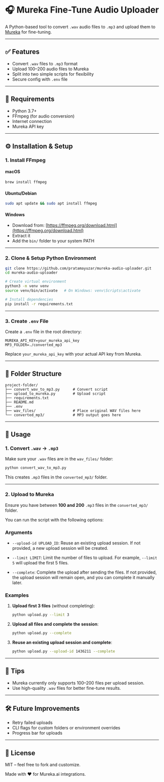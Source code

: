 # 🎧 Mureka Fine-Tune Audio Uploader

A Python-based tool to convert `.wav` audio files to `.mp3` and upload them to [Mureka](https://platform.mureka.ai) for fine-tuning.

---

## ✅ Features

- Convert `.wav` files to `.mp3` format
- Upload 100–200 audio files to Mureka
- Split into two simple scripts for flexibility
- Secure config with `.env` file

---

## 🧰 Requirements

- Python 3.7+
- FFmpeg (for audio conversion)
- Internet connection
- Mureka API key

---

## ⚙️ Installation & Setup

### 1. Install FFmpeg

#### macOS
```bash
brew install ffmpeg
```

#### Ubuntu/Debian
```bash
sudo apt update && sudo apt install ffmpeg
```

#### Windows
- Download from: [https://ffmpeg.org/download.html](https://ffmpeg.org/download.html)
- Extract it
- Add the `bin/` folder to your system PATH

---

### 2. Clone & Setup Python Environment

```bash
git clone https://github.com/pratamayuzar/mureka-audio-uploader.git
cd mureka-audio-uploader

# Create virtual environment
python3 -m venv venv
source venv/bin/activate   # On Windows: venv\Scripts\activate

# Install dependencies
pip install -r requirements.txt
```

---

### 3. Create `.env` File

Create a `.env` file in the root directory:

```env
MUREKA_API_KEY=your_mureka_api_key
MP3_FOLDER=./converted_mp3
```

Replace `your_mureka_api_key` with your actual API key from Mureka.

---

## 📂 Folder Structure

```
project-folder/
├── convert_wav_to_mp3.py      # Convert script
├── upload_to_mureka.py        # Upload script
├── requirements.txt
├── README.md
├── .env
├── wav_files/                 # Place original WAV files here
└── converted_mp3/             # MP3 output goes here
```

---

## 🚀 Usage

### 1. Convert `.wav` → `.mp3`

Make sure your `.wav` files are in the `wav_files/` folder:

```bash
python convert_wav_to_mp3.py
```

This creates `.mp3` files in the `converted_mp3/` folder.

---

### 2. Upload to Mureka

Ensure you have between **100 and 200** `.mp3` files in the `converted_mp3/` folder.

You can run the script with the following options:

### Arguments

- `--upload-id UPLOAD_ID`:
  Reuse an existing upload session. If not provided, a new upload session will be created.
  
- `--limit LIMIT`:
  Limit the number of files to upload. For example, `--limit 5` will upload the first 5 files.

- `--complete`:
  Complete the upload after sending the files. If not provided, the upload session will remain open, and you can complete it manually later.

### Examples

1. **Upload first 3 files** (without completing):
   ```bash
   python upload.py --limit 3
   ```

2. **Upload all files and complete the session**:
   ```bash
   python upload.py --complete
   ```

3. **Reuse an existing upload session and complete**:
   ```bash
   python upload.py --upload-id 1436211 --complete
   ```

---

## 🔐 Tips

- Mureka currently only supports 100–200 files per upload session.
- Use high-quality `.wav` files for better fine-tune results.

---

## 🛠 Future Improvements

- Retry failed uploads
- CLI flags for custom folders or environment overrides
- Progress bar for uploads

---

## 📄 License

MIT – feel free to fork and customize.

Made with ❤️ for Mureka.ai integrations.